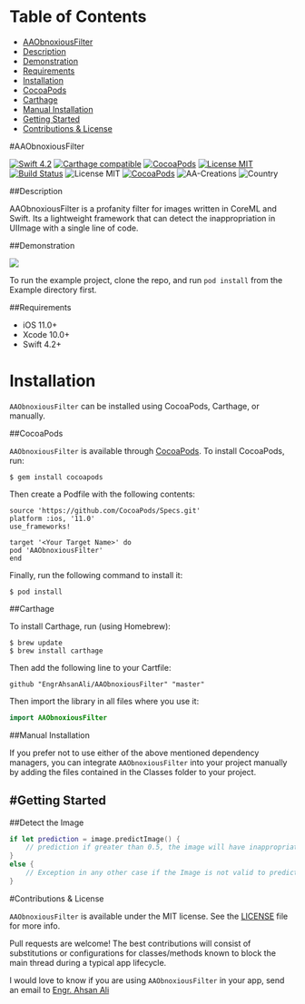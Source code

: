 # Table of Contents

- [AAObnoxiousFilter](#section-id-4)
- [Description](#section-id-10)
- [Demonstration](#section-id-16)
- [Requirements](#section-id-26)
- [Installation](#section-id-32)
- [CocoaPods](#section-id-37)
- [Carthage](#section-id-63)
- [Manual Installation](#section-id-82)
- [Getting Started](#section-id-87)
- [Contributions & License](#section-id-156)


<div id='section-id-4'/>

#AAObnoxiousFilter

[![Swift 4.2](https://img.shields.io/badge/Swift-4.2-orange.svg?style=flat)](https://developer.apple.com/swift/) [![Carthage compatible](https://img.shields.io/badge/Carthage-compatible-4BC51D.svg?style=flat)](https://github.com/Carthage/Carthage) [![CocoaPods](https://img.shields.io/cocoapods/v/AAObnoxiousFilter.svg)](http://cocoadocs.org/docsets/AAObnoxiousFilter) [![License MIT](https://img.shields.io/badge/License-MIT-blue.svg?style=flat)](https://github.com/Carthage/Carthage) [![Build Status](https://travis-ci.org/EngrAhsanAli/AAObnoxiousFilter.svg?branch=master)](https://travis-ci.org/EngrAhsanAli/AAObnoxiousFilter) 
![License MIT](https://img.shields.io/github/license/mashape/apistatus.svg) [![CocoaPods](https://img.shields.io/cocoapods/p/AAObnoxiousFilter.svg)]()
![AA-Creations](https://img.shields.io/badge/AA-Creations-green.svg)
![Country](https://img.shields.io/badge/Made%20with%20%E2%9D%A4-pakistan-green.svg)

<div id='section-id-10'/>

##Description


AAObnoxiousFilter is a profanity filter for images written in CoreML and Swift. Its a lightweight framework that can detect the inappropriation in UIImage with a single line of code.


<div id='section-id-16'/>

##Demonstration



![](https://github.com/EngrAhsanAli/AAObnoxiousFilter/blob/master/Screenshots/demo.gif)


To run the example project, clone the repo, and run `pod install` from the Example directory first.


<div id='section-id-26'/>

##Requirements

- iOS 11.0+
- Xcode 10.0+
- Swift 4.2+

<div id='section-id-32'/>

# Installation

`AAObnoxiousFilter` can be installed using CocoaPods, Carthage, or manually.


<div id='section-id-37'/>

##CocoaPods

`AAObnoxiousFilter` is available through [CocoaPods](http://cocoapods.org). To install CocoaPods, run:

`$ gem install cocoapods`

Then create a Podfile with the following contents:

```
source 'https://github.com/CocoaPods/Specs.git'
platform :ios, '11.0'
use_frameworks!

target '<Your Target Name>' do
pod 'AAObnoxiousFilter'
end

```

Finally, run the following command to install it:
```
$ pod install
```



<div id='section-id-63'/>

##Carthage

To install Carthage, run (using Homebrew):
```
$ brew update
$ brew install carthage
```
Then add the following line to your Cartfile:

```
github "EngrAhsanAli/AAObnoxiousFilter" "master"
```

Then import the library in all files where you use it:
```swift
import AAObnoxiousFilter
```


<div id='section-id-82'/>

##Manual Installation

If you prefer not to use either of the above mentioned dependency managers, you can integrate `AAObnoxiousFilter` into your project manually by adding the files contained in the Classes folder to your project.


<div id='section-id-87'/>

#Getting Started
----------

<div id='section-id-90'/>

##Detect the Image

```swift
if let prediction = image.predictImage() {
    // prediction if greater than 0.5, the image will have inappropriate look
}
else {
    // Exception in any other case if the Image is not valid to predict
}
```

<div id='section-id-156'/>

#Contributions & License

`AAObnoxiousFilter` is available under the MIT license. See the [LICENSE](./LICENSE) file for more info.

Pull requests are welcome! The best contributions will consist of substitutions or configurations for classes/methods known to block the main thread during a typical app lifecycle.

I would love to know if you are using `AAObnoxiousFilter` in your app, send an email to [Engr. Ahsan Ali](mailto:hafiz.m.ahsan.ali@gmail.com)
